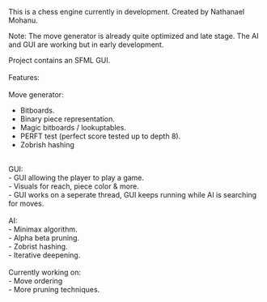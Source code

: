 This is a chess engine currently in development. Created by Nathanael Mohanu. <br />

Note: The move generator is already quite optimized and late stage. The AI and GUI are working but in early development.

Project contains an SFML GUI.<br />
<br />
Features: <br />
<br />
Move generator: <br />
- Bitboards.<br />
- Binary piece representation.<br />
- Magic bitboards / lookuptables.<br />
- PERFT test (perfect score tested up to depth 8).<br />
- Zobrish hashing <br />
<br />
GUI:<br />
- GUI allowing the player to play a game.<br />
- Visuals for reach, piece color & more.<br />
- GUI works on a seperate thread, GUI keeps running while AI is searching for moves. <br />
<br />
AI:<br />
- Minimax algorithm. <br />
- Alpha beta pruning. <br />
- Zobrist hashing. <br />
- Iterative deepening.
<br />
<br />
Currently working on:<br />
- Move ordering <br />
- More pruning techniques. <br />
